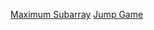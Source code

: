 [Maximum Subarray](https://leetcode.com/problems/maximum-subarray/)
[Jump Game](https://leetcode.com/problems/jump-game/)